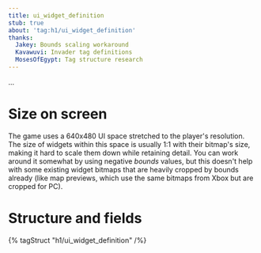 ```yaml
---
title: ui_widget_definition
stub: true
about: 'tag:h1/ui_widget_definition'
thanks:
  Jakey: Bounds scaling workaround
  Kavawuvi: Invader tag definitions
  MosesOfEgypt: Tag structure research
---
```

...

# Size on screen
The game uses a 640x480 UI space stretched to the player's resolution. The size of widgets within this space is usually 1:1 with their bitmap's size, making it hard to scale them down while retaining detail. You can work around it somewhat by using negative _bounds_ values, but this doesn't help with some existing widget bitmaps that are heavily cropped by bounds already (like map previews, which use the same bitmaps from Xbox but are cropped for PC).

# Structure and fields

{% tagStruct "h1/ui_widget_definition" /%}
